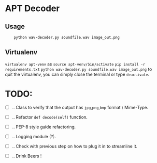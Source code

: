 # APT Decoder

## Usage

```
    python wav-decoder.py soundfile.wav image_out.png
```

## Virtualenv

`virtualenv apt-venv` as
`source apt-venv/bin/activate`
`pip install -r requirements.txt`
`python wav-decoder.py soundfile.wav image_out.png`
to quit the virtualenv, you can simply close the terminal or type `deactivate`.



# TODO:

- [ ] .. Class to verify that the output has `jpg`,`png`,`bmp` format / Mime-Type.
- [ ] .. Refactor `def decode(self)` function.
- [ ] .. PEP-8 style guide refactoring.
- [ ] .. Logging module (?).
- [ ] .. Check with previous step on how to plug it in to streamline it.
- [ ] .. Drink Beers !



